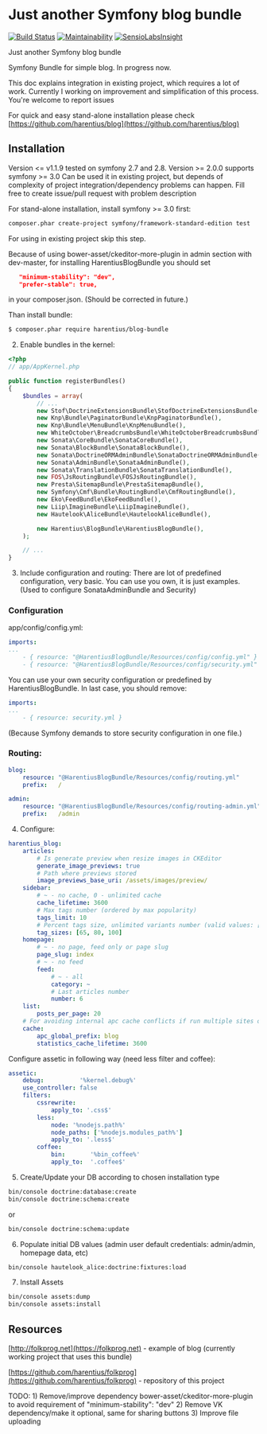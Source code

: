 Just another Symfony blog bundle
================================

[![Build Status](https://travis-ci.org/harentius/blog-bundle.svg?branch=master)](https://travis-ci.org/harentius/blog-bundle)
[![Maintainability](https://api.codeclimate.com/v1/badges/8a118f94722e7ac4dc70/maintainability)](https://codeclimate.com/github/harentius/blog-bundle/maintainability)
[![SensioLabsInsight](https://insight.sensiolabs.com/projects/a92cb57e-8b8f-4edc-b12f-06f5e9911d7b/mini.png)](https://insight.sensiolabs.com/projects/a92cb57e-8b8f-4edc-b12f-06f5e9911d7b)

Just another Symfony blog bundle


Symfony Bundle for simple blog. In progress now.

This doc explains integration in existing project, which requires a lot of work. Currently I working on improvement and simplification of this process. You're welcome to report issues

For quick and easy stand-alone installation please check [https://github.com/harentius/blog](https://github.com/harentius/blog)


Installation
------------

Version <= v1.1.9 tested on symfony 2.7 and 2.8.
Version >= 2.0.0 supports symfony >= 3.0
Can be used it in existing project, but depends of complexity of project integration/dependency problems can happen.
Fill free to create issue/pull request with problem description

For stand-alone installation, install symfony >= 3.0 first:

```bash
composer.phar create-project symfony/framework-standard-edition test
```

For using in existing project skip this step.

Because of using bower-asset/ckeditor-more-plugin in admin section with dev-master, for installing HarentiusBlogBundle you should set

```json
   "minimum-stability": "dev",
   "prefer-stable": true,
```

in your composer.json. (Should be corrected in future.)

Than install bundle:

```bash
$ composer.phar require harentius/blog-bundle
```


2) Enable bundles in the kernel:

```php
<?php
// app/AppKernel.php

public function registerBundles()
{
    $bundles = array(
        // ...
        new Stof\DoctrineExtensionsBundle\StofDoctrineExtensionsBundle(),
        new Knp\Bundle\PaginatorBundle\KnpPaginatorBundle(),
        new Knp\Bundle\MenuBundle\KnpMenuBundle(),
        new WhiteOctober\BreadcrumbsBundle\WhiteOctoberBreadcrumbsBundle(),
        new Sonata\CoreBundle\SonataCoreBundle(),
        new Sonata\BlockBundle\SonataBlockBundle(),
        new Sonata\DoctrineORMAdminBundle\SonataDoctrineORMAdminBundle(),
        new Sonata\AdminBundle\SonataAdminBundle(),
        new Sonata\TranslationBundle\SonataTranslationBundle(),
        new FOS\JsRoutingBundle\FOSJsRoutingBundle(),
        new Presta\SitemapBundle\PrestaSitemapBundle(),
        new Symfony\Cmf\Bundle\RoutingBundle\CmfRoutingBundle(),
        new Eko\FeedBundle\EkoFeedBundle(),
        new Liip\ImagineBundle\LiipImagineBundle(),
        new Hautelook\AliceBundle\HautelookAliceBundle(),

        new Harentius\BlogBundle\HarentiusBlogBundle(),
    );

    // ...
}
```


3) Include configuration and routing:
There are lot of predefined configuration, very basic. You can use you own, it is just examples.
(Used to configure SonataAdminBundle and Security)

### Configuration

app/config/config.yml:

```yml
imports:
...
    - { resource: "@HarentiusBlogBundle/Resources/config/config.yml" }
    - { resource: "@HarentiusBlogBundle/Resources/config/security.yml" }
```

You can use your own security configuration or predefined by HarentiusBlogBundle. In last case, you should remove:

```yml
imports:
...
    - { resource: security.yml }
```

(Because Symfony demands to store security configuration in one file.)

### Routing:

```yml
blog:
    resource: "@HarentiusBlogBundle/Resources/config/routing.yml"
    prefix:   /

admin:
    resource: "@HarentiusBlogBundle/Resources/config/routing-admin.yml"
    prefix:   /admin
```

4) Configure:

```yml
harentius_blog:
    articles:
        # Is generate preview when resize images in CKEditor
        generate_image_previews: true
        # Path where previews stored
        image_previews_base_uri: /assets/images/preview/
    sidebar:
        # ~ - no cache, 0 - unlimited cache
        cache_lifetime: 3600
        # Max tags number (ordered by max popularity)
        tags_limit: 10
        # Percent tags size, unlimited variants number (valid values: [50, 100], [25, 50, 75, 100], etc)
        tag_sizes: [65, 80, 100]
    homepage:
        # ~ - no page, feed only or page slug
        page_slug: index
        # ~ - no feed
        feed:
            # ~ - all
            category: ~
            # Last articles number
            number: 6
    list:
        posts_per_page: 20
    # For avoiding internal apc cache conflicts if run multiple sites on one server.
    cache:
        apc_global_prefix: blog
        statistics_cache_lifetime: 3600
```

Configure assetic in following way (need less filter and coffee):

```yml
assetic:
    debug:          '%kernel.debug%'
    use_controller: false
    filters:
        cssrewrite:
            apply_to: '.css$'
        less:
            node: '%nodejs.path%'
            node_paths: ['%nodejs.modules_path%']
            apply_to: '.less$'
        coffee:
            bin:       '%bin_coffee%'
            apply_to:  '.coffee$'
```


5) Create/Update your DB according to chosen installation type

```bash
bin/console doctrine:database:create
bin/console doctrine:schema:create
```

or

```bash
bin/console doctrine:schema:update
```


6) Populate initial DB values (admin user default credentials: admin/admin, homepage data, etc)

```bash
bin/console hautelook_alice:doctrine:fixtures:load
```

7) Install Assets

```bash
bin/console assets:dump
bin/console assets:install
```

Resources
---------

[http://folkprog.net](https://folkprog.net) - example of blog (currently working project that uses this bundle)

[https://github.com/harentius/folkprog](https://github.com/harentius/folkprog) - repository of this project


TODO:
    1) Remove/improve dependency bower-asset/ckeditor-more-plugin to avoid requirement of "minimum-stability": "dev"
    2) Remove VK dependency/make it optional, same for sharing buttons
    3) Improve file uploading
